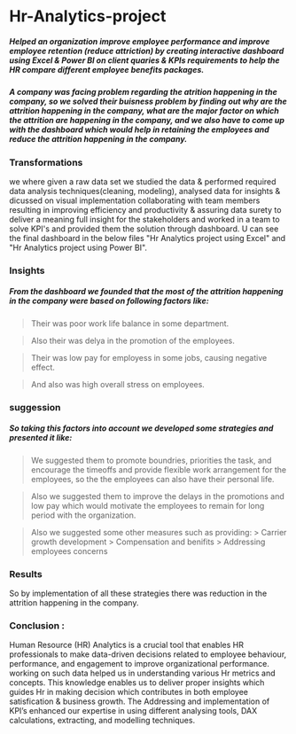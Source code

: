 # Hr-Analytics-project
##### Helped an organization improve employee performance and improve employee retention (reduce attriction) by creating interactive dashboard using Excel & Power BI on client quaries & KPIs requirements to help the HR compare different employee benefits packages.

##### A company was facing problem regarding the atrition happening in the company, so we solved their buisness problem by finding out why are the attrition happening in the company, what are the major factor on which the attrition are happening in the company, and we also have to come up with the dashboard which would help in retaining the employees and reduce the attrition happening in the company.  

### Transformations
we where given a raw data set we studied the data & performed required data analysis techniques(cleaning, modeling),
analysed data for insights & dicussed on visual implementation collaborating with team members resulting in improving efficiency and productivity & assuring data surety 
to deliver a meaning full insight for the stakeholders and worked in a team to solve KPI's and provided them the solution through dashboard.
U can see the final dashboard in the below files "Hr Analytics project using Excel" and "Hr Analytics project using Power BI".

### Insights
##### From the dashboard we founded that the most of the attrition happening in the company were based on following factors like:

> Their was poor work life balance in some department.

> Also their was delya in the promotion of the employees.

> Their was low pay for employess in some jobs, causing negative effect.

> And also was high overall stress on employees.

 ### suggession
 ##### So taking this factors into account we developed some strategies and presented it like:

> We suggested them to promote boundries, priorities the task, and encourage the timeoffs and provide flexible work arrangement for the employees, so the the employees can also have their personal life.

> Also we suggested them to improve the delays in the promotions and low pay which would motivate the employees to remain for long period with the organization.

> Also we suggested some other measures such as providing:
         > Carrier growth development
         > Compensation and benifits
         > Addressing employees concerns

 ### Results
 So by implementation of all these strategies there was reduction in the attrition happening in the company.
   

### Conclusion :
Human Resource (HR) Analytics is a crucial tool that enables HR professionals to make data-driven decisions related to employee behaviour, performance, 
and engagement to improve organizational performance. working on such data helped us in understanding various Hr metrics and concepts. This knowledge 
enables us to deliver proper insights which guides Hr in making decision which contributes in both employee satisfication & business growth.
The Addressing and implementation of KPI’s enhanced our expertise in using different analysing tools, DAX calculations, extracting, and modelling techniques.   


